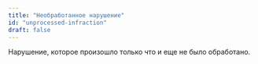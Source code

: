 ```yaml
---
title: "Необработанное нарушение"
id: "unprocessed-infraction"
draft: false
---
```


Нарушение, которое произошло только что и еще не было обработано.